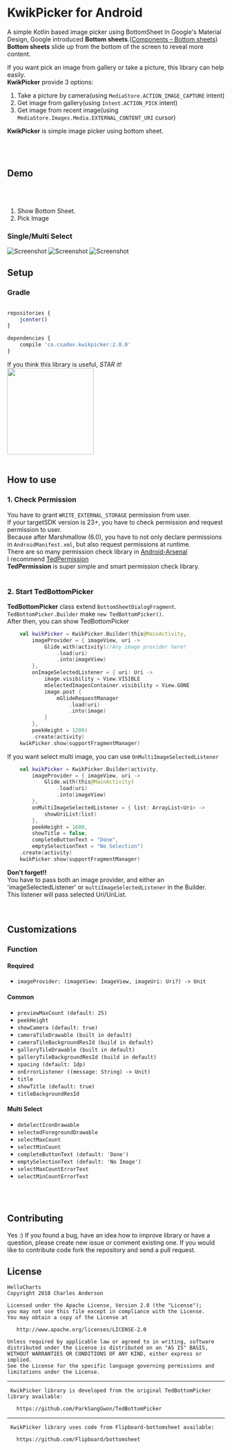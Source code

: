 # KwikPicker for Android
A simple Kotlin based image picker using BottomSheet
In Google's Material Design, Google introduced **Bottom sheets**.([Components – Bottom sheets](https://material.google.com/components/bottom-sheets.html))<br/>
**Bottom sheets** slide up from the bottom of the screen to reveal more content.

If you want pick an image from gallery or take a picture, this library can help easily.<br/>
**KwikPicker** provide 3 options: <br/>

1. Take a picture by camera(using `MediaStore.ACTION_IMAGE_CAPTURE` intent)
2. Get image from gallery(using `Intent.ACTION_PICK` intent)
3. Get image from recent image(using `MediaStore.Images.Media.EXTERNAL_CONTENT_URI` cursor)

**KwikPicker** is simple image picker using bottom sheet.

<br/><br/>



## Demo
<br/><br/>
1. Show Bottom Sheet.
2. Pick Image

### Single/Multi Select

![Screenshot](https://github.com/ParkSangGwon/TedBottomPicker/blob/master/screenshot1.jpeg?raw=true)    ![Screenshot](https://github.com/ParkSangGwon/TedBottomPicker/blob/master/demo.gif?raw=true)
![Screenshot](https://github.com/ParkSangGwon/TedBottomPicker/blob/master/screenshot_multi_select.jpeg?raw=true)


## Setup


### Gradle
```javascript

repositories {
    jcenter()
}

dependencies {
    compile 'co.csadev.kwikpicker:2.0.0'
}

```

If you think this library is useful, *STAR* it!
<br/>
<img src="https://phaser.io/content/news/2015/09/10000-stars.png" width="200">
<br/><br/>



## How to use
### 1. Check Permission
You have to grant `WRITE_EXTERNAL_STORAGE` permission from user.<br/>
If your targetSDK version is 23+, you have to check permission and request permission to user.<br/>
Because after Marshmallow (6.0), you have to not only declare permissions in `AndroidManifest.xml`, but also request permissions at runtime.<br/>
There are so many permission check library in [Android-Arsenal](http://android-arsenal.com/tag/235?sort=rating)<br/>
I recommend [TedPermission](https://github.com/ParkSangGwon/TedPermission)<br/>
**TedPermission** is super simple and smart permission check library.<br/>
<br/>


### 2. Start TedBottomPicker
**TedBottomPicker** class extend `BottomSheetDialogFragment`.<br/>
`TedBottomPicker.Builder` make `new TedBottomPicker()`.<br/>
After then, you can show TedBottomPicker<br/>


```Kotlin
    val kwikPicker = KwikPicker.Builder(this@MainActivity,
        imageProvider = { imageView, uri ->
            Glide.with(activity)//Any image provider here!
                .load(uri)
                .into(imageView)
        },
        onImageSelectedListener = { uri: Uri ->
            image.visibility = View.VISIBLE
            mSelectedImagesContainer.visibility = View.GONE
            image.post {
                mGlideRequestManager
                    .load(uri)
                    .into(image)
            }
        },
        peekHeight = 1200)
        .create(activity)
    kwikPicker.show(supportFragmentManager)
```

If you want select multi image, you can use `OnMultiImageSelectedListener`
```Kotlin
    val kwikPicker = KwikPicker.Builder(activity,
        imageProvider = { imageView, uri ->
            Glide.with(this@MainActivity)
                .load(uri)
                .into(imageView)
        },
        onMultiImageSelectedListener = { list: ArrayList<Uri> ->
            showUriList(list)
        },
        peekHeight = 1600,
        showTitle = false,
        completeButtonText = "Done",
        emptySelectionText = "No Selection")
    .create(activity)
    kwikPicker.show(supportFragmentManager)
```

**Don't forget!!**<br/>
You have to pass both an image provider, and either an 'imageSelectedListener' or `multiImageSelectedListener` in the Builder.<br/>
This listener will pass selected Uri/UriList.<br/>




<br/>

## Customizations

### Function

#### Required
* `imageProvider: (imageView: ImageView, imageUri: Uri?) -> Unit`

#### Common

* `previewMaxCount (default: 25)`
* `peekHeight`
* `showCamera (default: true)`
* `cameraTileDrawable (built in default)`
* `cameraTileBackgroundResId (build in default)`
* `galleryTileDrawable (built in default)`
* `galleryTileBackgroundResId (build in default)`
* `spacing (default: 1dp)`
* `onErrorListener ((message: String) -> Unit)`
* `title`
* `showTitle (default: true)`
* `titleBackgroundResId`

#### Multi Select
* `deSelectIconDrawable`
* `selectedForegroundDrawable`
* `selectMaxCount`
* `selectMinCount`
* `completeButtonText (default: 'Done')`
* `emptySelectionText (default: 'No Image')`
* `selectMaxCountErrorText`
* `selectMinCountErrorText`

<br/><br/>



## Contributing

Yes :) If you found a bug, have an idea how to improve library or have a question, please create new issue or comment existing one. If you would like to contribute code fork the repository and send a pull request.

## License

	HelloCharts
    Copyright 2018 Charles Anderson

    Licensed under the Apache License, Version 2.0 (the "License");
    you may not use this file except in compliance with the License.
    You may obtain a copy of the License at

       http://www.apache.org/licenses/LICENSE-2.0

    Unless required by applicable law or agreed to in writing, software
    distributed under the License is distributed on an "AS IS" BASIS,
    WITHOUT WARRANTIES OR CONDITIONS OF ANY KIND, either express or implied.
    See the License for the specific language governing permissions and
    limitations under the License.

---
     KwikPicker library is developed from the original TedBottomPicker library available:

       https://github.com/ParkSangGwon/TedBottomPicker

---
     KwikPicker library uses code from Flipboard-bottomsheet available:

       https://github.com/Flipboard/bottomsheet
